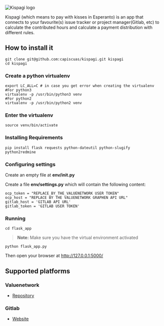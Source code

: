 ![Kispagi logo](https://git.fairkom.net/faircoop/Tech/Kispagi/uploads/03ce4a828d5830003a809c71e7fe1f3a/kispagi_morat.png)


Kispagi (which means to pay with kisses in Esperanto) is an app that connects to your favourite(s) issue tracker or project manager(Gitlab, etc) to calculate the contributed hours and calculate a payment distribution with different rules.

## How to install it
    git clone git@github.com:capiscuas/kispagi.git kispagi
    cd kispagi

### Create a python virtualenv
    export LC_ALL=C # in case you get error when creating the virtualenv
    #For python3
    virtualenv -p /usr/bin/python3 venv
    #For python2
    virtualenv -p /usr/bin/python2 venv

### Enter the virtualenv
    source venv/bin/activate

### Installing Requirements
    pip install flask requests python-dateutil python-slugify python2redmine

### Configuring settings
Create an empty file at **env/__init__.py**

Create a file **env/settings.py** which will contain the following content:

    ocp_token = "REPLACE_BY_THE_VALUENETWORK USER TOKEN"
    ocp_host = "REPLACE BY THE VALUENETWORK GRAPHEN API URL"
    gitlab_host = 'GITLAB API URL'
    gitlab_token = 'GITLAB USER TOKEN'

### Running
    cd flask_app
> **Note:**
> Make sure you have the virtual environment activated


    python flask_app.py
Then open your browser at http://127.0.0.1:5000/

## Supported platforms
### Valuenetwork
* [<i class="icon-refresh"></i> Repository](https://github.com/FreedomCoop/valuenetwork/)
### Gitlab
* [<i class="icon-file"></i> Website](https://about.gitlab.com/)
